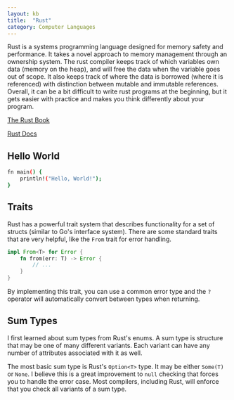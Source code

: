 ```yaml
---
layout: kb
title:  "Rust"
category: Computer Languages
---
```


Rust is a systems programming language designed for memory safety
and performance. It takes a novel approach to memory management
through an ownership system. The rust compiler keeps track of which
variables own data (memory on the heap), and will free the data when
the variable goes out of scope. It also keeps track of where the data
is borrowed (where it is referenced) with distinction between mutable
and immutable references. Overall, it can be a bit difficult to write
rust programs at the beginning, but it gets easier with practice and
makes you think differently about your program.

[The Rust Book](https://doc.rust-lang.org/stable/book/)

[Rust Docs](https://docs.rs/)

## Hello World
```bash
fn main() {
    println!("Hello, World!");
}
```

## Traits
Rust has a powerful trait system that describes functionality for
a set of structs (similar to Go's interface system). There are some
standard traits that are very helpful, like the `From` trait for
error handling.

```rust
impl From<T> for Error {
    fn from(err: T) -> Error {
        // ...
    }
}
```

By implementing this trait, you can use a common error type and the `?`
operator will automatically convert between types when returning.

## Sum Types
I first learned about sum types from Rust's enums. A sum type is structure
that may be one of many different variants. Each variant can have any number
of attributes associated with it as well.

The most basic sum type is Rust's `Option<T>` type. It may be either
`Some(T)` or `None`. I believe this is a great improvement to `null`
checking that forces you to handle the error case. Most compilers,
including Rust, will enforce that you check all variants of a sum type.
